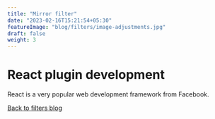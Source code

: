 ```yaml
---
title: "Mirror filter"
date: "2023-02-16T15:21:54+05:30"
featureImage: "blog/filters/image-adjustments.jpg"
draft: false
weight: 3
---
```


# React plugin development

React is a very popular web development framework from Facebook.

[Back to filters blog](/blog/filters)
